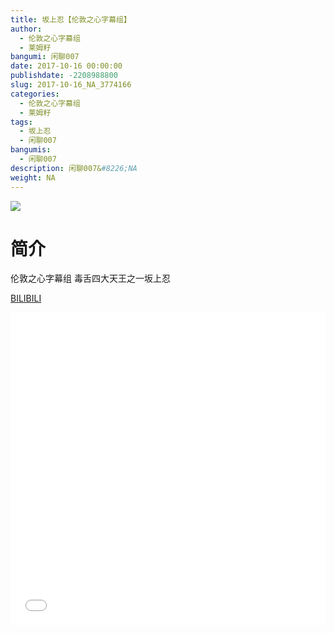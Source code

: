```yaml
---
title: 坂上忍【伦敦之心字幕组】
author: 
  - 伦敦之心字幕组
  - 莱姆籽
bangumi: 闲聊007
date: 2017-10-16 00:00:00
publishdate: -2208988800
slug: 2017-10-16_NA_3774166
categories: 
  - 伦敦之心字幕组
  - 莱姆籽
tags: 
  - 坂上忍
  - 闲聊007
bangumis: 
  - 闲聊007
description: 闲聊007&#8226;NA
weight: NA
---
```


![](https://i.imgur.com/EsZu5KY.jpg)

# 简介  
伦敦之心字幕组 毒舌四大天王之一坂上忍 

  [BILIBILI](https://www.bilibili.com/video/av3774166/)


<div class="vcontainer">  <iframe class='video' src="//www.bilibili.com/blackboard/player.html?aid=3774166" width="100%" height="500" frameborder="0" allowfullscreen="allowfullscreen"></iframe></div>
